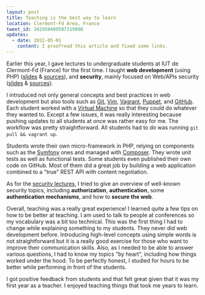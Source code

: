 ```yaml
---
layout: post
title: Teaching is the best way to learn
location: Clermont-Fd Area, France
tweet_id: 342950409507319808
updates:
  - date: 2022-05-01
    content: I proofread this article and fixed some links.
---
```


Earlier this year, I gave lectures to undergraduate students at IUT de
Clermont-Fd (France) for the first time. I taught **web development** (using
PHP) ([slides](https://edu.williamdurand.fr/php-slides/) &
[sources](https://github.com/willdurand-edu/php-slides)), and **security**,
mainly focused on Web/APIs security
([slides](https://edu.williamdurand.fr/security-slides/) &
[sources](https://github.com/willdurand-edu/security-slides)).

I introduced not only general concepts and best practices in web development but
also tools such as [Git][], [Vim][], [Vagrant][], [Puppet][], and [GitHub][].
Each student worked with a [Virtual
Machine](https://github.com/willdurand-edu/php-vm) so that they could do
whatever they wanted to. Except a few issues, it was really interesting because
pushing updates to all students at once was rather easy for me. The workflow was
pretty straightforward. All students had to do was running `git pull && vagrant
up`.

Students wrote their own micro-framework in PHP, relying on components such as
the [Symfony][] ones and managed with [Composer][]. They wrote unit tests as
well as functional tests. Some students even published their own code on GitHub.
Most of them did a great job by building a web application combined to a "true"
REST API with content negotiation.

As for the [security lectures](https://edu.williamdurand.fr/security-slides/), I
tried to give an overview of well-known security topics, including
**authorization**, **authentication**, some **authentication mechanisms**, and
how to **secure the web**.

Overall, teaching was a really great experience! I learned quite a few tips on
how to be better at teaching. I am used to talk to people at conferences so my
vocabulary was a bit too technical. This was the first thing I had to change
while explaining something to my students. They never did web development
before. Introducing high-level concepts using simple words is not
straightforward but it is a really good exercise for those who want to improve
their communication skills. Also, as I needed to be able to answer various
questions, I had to know my topics "by heart", including how things worked under
the hood. To be perfectly honest, I studied for hours to be better while
performing in front of the students.

I got positive feedback from students and that felt great given that it was my
first year as a teacher. I enjoyed teaching things that took me years to learn.

[composer]: https://getcomposer.org
[git]: https://git-scm.com
[github]: https://github.com
[puppet]: https://puppetlabs.com
[symfony]: https://symfony.com
[vagrant]: https://www.vagrantup.com
[vim]: https://www.vim.org/
